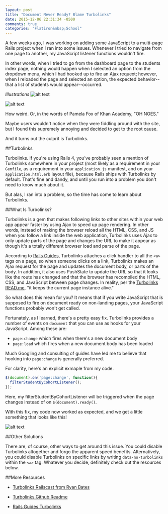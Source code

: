 ```yaml
---
layout: post
title: "Document Never Ready? Blame Turbolinks"
date: 2015-12-06 22:31:34 -0500
comments: true
categories: "Flatiron&nbsp;School"
---
```


A few weeks ago, I was working on adding some JavaScript to a multi-page Rails project when I ran into some issues. Whenever I tried to navigate from one page to another, my JavaScript listener functions wouldn't fire.  

In other words, when I tried to go from the dashboard page to the students index page, nothing would happen when I selected an option from the dropdown menu, which I had hooked up to fire an Ajax requext; however, when I reloaded the page and selected an option, the expected behavior--that a list of students would appear--occurred. 

*Illustrations*
![alt text](/images/flatiron-follower-dashboard.png "Flatiron Follower Dashboard")

![alt text](/images/flatiron-follower-index.png "Flatiron Follower Index")


How weird. Or, in the words of Pamela Fox of Khan Academy, "OH NOES." 

Maybe users wouldn't notice when they were fiddling around with the site, but I found this supremely annoying and decided to get to the root cause. 

And it turns out the culprit is Turbolinks.   

##Turbolinks

Turbolinks. If you're using Rails 4, you've probably seen a mention of Turbolinks somewhere in your project (most likely as a requirement in your `Gemfile`, as a requirement in your `application.js` manifest, and on your `application.html.erb` layout file), because Rails ships with Turbolinks by default. That's fine and dandy, and until you run into a problem you don't need to know much about it. 

But alas, I ran into a problem, so the time has come to learn about Turbolinks. 

##What Is Turbolinks?

Turbolinks is a gem that makes following links to other sites within your web app appear faster by using Ajax to speed up page rendering. In other words, instead of making the browser reload all the HTML, CSS, and JS when you follow a link inside the web application, Turbolinks uses Ajax to only update parts of the page and changes the URL to make it appear as though it's a totally different browser load and parse of the page.

According to [Rails Guides](http://guides.rubyonrails.org/working_with_javascript_in_rails.html#turbolinks), Turbolinks attaches a click handler to all the `<a>` tags on a page, so when someone clicks on a link, Turbolinks makes an Ajax request for the page and updates the document body, or parts of the body. In addition, it also uses PushState to update the URL so that it looks like the route has changed and that the browser has recompiled the HTML, CSS, and JavaScript between page changes. In reality, per the [Turbolinks READ.me](https://github.com/rails/turbolinks/blob/master/README.md), "it keeps the current page instance alive."  

So what does this mean for you? It means that if you write JavaScript that is supposed to fire on document ready on non-landing pages, your JavaScript functions probably won't get called. 

<!-- more -->

Fortunately, as I learned, there's a pretty easy fix. Turbolinks provides a number of events on `document` that you can use as hooks for your JavaScript. Among these are: 

- `page:change` which fires when there's a new document body
- `page:load` which fires when a new document body has been loaded

Much Googling and consulting of guides have led me to believe that hooking into `page:change` is generally preferred. 

For clarity, here's an explicit exmaple from my code. 

```javascript
$(document).on('page:change', function(){
  filterStudentByCohortListener();
});
```
Here, my filterStudentByCohortListener will be triggered when the page changes instead of on `$(document).ready()`. 

With this fix, my code now worked as expected, and we get a little something that looks like this!

![alt text](/images/flatiron-follower-students.png "Flatiron Follower Students")

##Other Solutions

There are, of course, other ways to get around this issue. You could disable Turbolinks altogether and forgo the apparent speed benefits. Alternatively, you could disable Turbolinks on specific links by writing `data-no-turbolinks` within the `<a>` tag. Whatever you decide, definitely check out the resources below. 

##More Resources
- [Turbolinks Railscast from Ryan Bates](http://railscasts.com/episodes/390-turbolinks?autoplay=true)

- [Turbolinks Github Readme](https://github.com/rails/turbolinks/blob/master/README.md)

- [Rails Guides Turbolinks](http://guides.rubyonrails.org/working_with_javascript_in_rails.html#turbolinks)